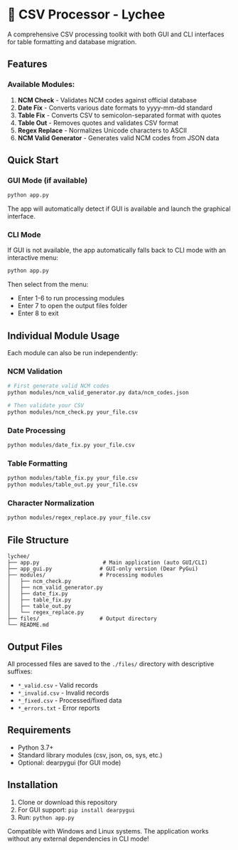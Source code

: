 # 🍃 CSV Processor - Lychee

A comprehensive CSV processing toolkit with both GUI and CLI interfaces for table formatting and database migration.

## Features

### Available Modules:
1. **NCM Check** - Validates NCM codes against official database
2. **Date Fix** - Converts various date formats to yyyy-mm-dd standard  
3. **Table Fix** - Converts CSV to semicolon-separated format with quotes
4. **Table Out** - Removes quotes and validates CSV format
5. **Regex Replace** - Normalizes Unicode characters to ASCII
6. **NCM Valid Generator** - Generates valid NCM codes from JSON data

## Quick Start

### GUI Mode (if available)
```bash
python app.py
```
The app will automatically detect if GUI is available and launch the graphical interface.

### CLI Mode
If GUI is not available, the app automatically falls back to CLI mode with an interactive menu:

```bash
python app.py
```

Then select from the menu:
- Enter 1-6 to run processing modules
- Enter 7 to open the output files folder
- Enter 8 to exit

## Individual Module Usage

Each module can also be run independently:

### NCM Validation
```bash
# First generate valid NCM codes
python modules/ncm_valid_generator.py data/ncm_codes.json

# Then validate your CSV
python modules/ncm_check.py your_file.csv
```

### Date Processing
```bash
python modules/date_fix.py your_file.csv
```

### Table Formatting
```bash
python modules/table_fix.py your_file.csv
python modules/table_out.py your_file.csv
```

### Character Normalization
```bash
python modules/regex_replace.py your_file.csv
```

## File Structure

```
lychee/
├── app.py                    # Main application (auto GUI/CLI)
├── app_gui.py               # GUI-only version (Dear PyGui)
├── modules/                 # Processing modules
│   ├── ncm_check.py
│   ├── ncm_valid_generator.py
│   ├── date_fix.py
│   ├── table_fix.py
│   ├── table_out.py
│   └── regex_replace.py
├── files/                   # Output directory
└── README.md
```

## Output Files

All processed files are saved to the `./files/` directory with descriptive suffixes:
- `*_valid.csv` - Valid records
- `*_invalid.csv` - Invalid records  
- `*_fixed.csv` - Processed/fixed data
- `*_errors.txt` - Error reports

## Requirements

- Python 3.7+
- Standard library modules (csv, json, os, sys, etc.)
- Optional: dearpygui (for GUI mode)

## Installation

1. Clone or download this repository
2. For GUI support: `pip install dearpygui`
3. Run: `python app.py`

Compatible with Windows and Linux systems. The application works without any external dependencies in CLI mode!
